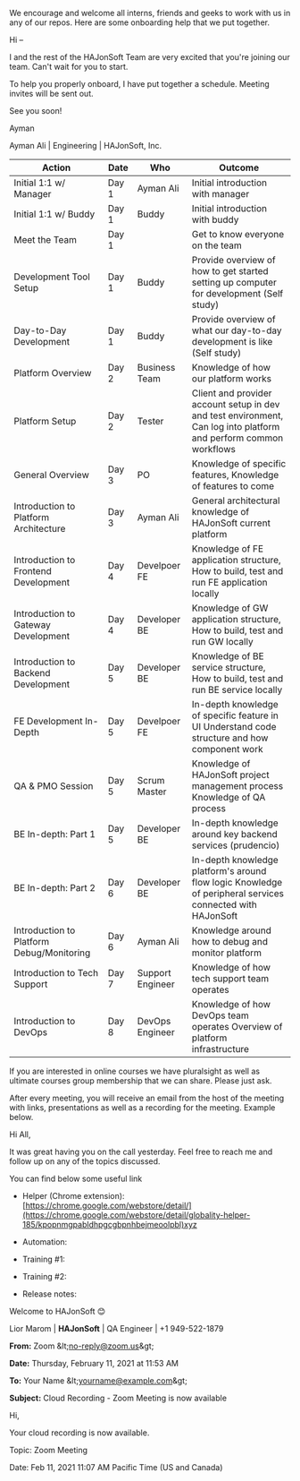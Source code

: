 We encourage and welcome all interns, friends and geeks to work with us in any of our repos. Here are some onboarding help that we put together.

Hi –

I and the rest of the HAJonSoft Team are very excited that you&#39;re joining our team. Can&#39;t wait for you to start.

To help you properly onboard, I have put together a schedule. Meeting invites will be sent out.

See you soon!

Ayman

Ayman Ali | Engineering | HAJonSoft, Inc.

| Action | Date | Who | Outcome |
| --- | --- | --- | --- |
| Initial 1:1 w/ Manager | Day 1 | Ayman Ali | Initial introduction with manager |
| Initial 1:1 w/ Buddy | Day 1 | Buddy | Initial introduction with buddy |
| Meet the Team | Day 1 | | Get to know everyone on the team |
| Development Tool Setup | Day 1 | Buddy | Provide overview of how to get started setting up computer for development (Self study) |
| Day-to-Day Development | Day 1 | Buddy | Provide overview of what our day-to-day development is like (Self study) |
| Platform Overview | Day 2 | Business Team | Knowledge of how our platform works |
| Platform Setup | Day 2 | Tester | Client and provider account setup in dev and test environment, Can log into platform and perform common workflows |
| General Overview | Day 3 | PO | Knowledge of specific features, Knowledge of features to come |
| Introduction to Platform Architecture | Day 3 | Ayman Ali | General architectural knowledge of HAJonSoft current platform |
| Introduction to Frontend Development | Day 4 | Develpoer FE | Knowledge of FE application structure, How to build, test and run FE application locally |
| Introduction to Gateway Development | Day 4 | Developer BE | Knowledge of GW application structure, How to build, test and run GW locally |
| Introduction to Backend Development | Day 5 | Developer BE | Knowledge of BE service structure, How to build, test and run BE service locally |
| FE  Development In-Depth | Day 5 | Develpoer FE | In-depth knowledge of specific feature in UI Understand code structure and how component work |
| QA &amp; PMO Session | Day 5 | Scrum Master | Knowledge of HAJonSoft project management process Knowledge of QA process |
| BE In-depth: Part 1  | Day 5 | Developer BE | In-depth knowledge around key backend services (prudencio) |
| BE In-depth: Part 2  | Day 6 | Developer BE | In-depth knowledge platform&#39;s around flow logic Knowledge of peripheral services connected with HAJonSoft |
| Introduction to Platform Debug/Monitoring | Day 6 | Ayman Ali | Knowledge around how to debug and monitor platform |
| Introduction to Tech Support | Day 7 | Support Engineer | Knowledge of how tech support team operates |
| Introduction to DevOps | Day 8 | DevOps Engineer | Knowledge of how DevOps team operates Overview of platform infrastructure |

If you are interested in online courses we have pluralsight as well as ultimate courses group membership that we can share. Please just ask.

After every meeting, you will receive an email from the host of the meeting with links, presentations as well as a recording for the meeting. Example below.

Hi All,

It was great having you on the call yesterday. Feel free to reach me and follow up on any of the topics discussed.

You can find below some useful link

- Helper (Chrome extension): [https://chrome.google.com/webstore/detail/](https://chrome.google.com/webstore/detail/globality-helper-185/kpopnmgpabldhpgcgbpnhbejmeoolpbl)xyz
- Automation:

- Training #1:
- Training #2:
- Release notes:

Welcome to HAJonSoft 😊

Lior Marom | **HAJonSoft** | QA Engineer | +1 949-522-1879

**From:** Zoom \&lt;no-reply@zoom.us\&gt;

**Date:** Thursday, February 11, 2021 at 11:53 AM

**To:** Your Name \&lt;yourname@example.com\&gt;

**Subject:** Cloud Recording - Zoom Meeting is now available

Hi,

Your cloud recording is now available.

Topic: Zoom Meeting

Date: Feb 11, 2021 11:07 AM Pacific Time (US and Canada)
